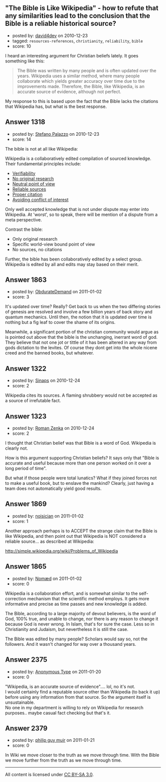 ## "The Bible is Like Wikipedia" - how to refute that any similarities lead to the conclusion that the Bible is a reliable historical source?

- posted by: [david4dev](https://stackexchange.com/users/-1/339-david4dev) on 2010-12-23
- tagged: `resources-references`, `christianity`, `reliability`, `bible`
- score: 10

I heard an interesting argument for Christian beliefs lately. It goes something like this:

> The Bible was written by many people
> and is often updated over the years.
> Wikipedia uses a similar method, where
> many people collaborate which yields
> greater accuracy over time due to the
> improvements made. Therefore, the
> Bible, like Wikipedia, is an accurate
> source of evidence, although not perfect.

My response to this is based upon the fact that the Bible lacks the citations that Wikipedia has, but what is the best response.


## Answer 1318

- posted by: [Stefano Palazzo](https://stackexchange.com/users/-1/47-stefano-palazzo) on 2010-12-23
- score: 14

The bible is not at all like Wikipedia:

Wikipedia is a collaboratively edited compilation of sourced knowledge. Their fundamental principles include:

 - [Verifiability](http://en.wikipedia.org/wiki/Wikipedia:Verifiability)
 - [No original research](http://en.wikipedia.org/wiki/Wikipedia:NOR)
 - [Neutral point of view](http://en.wikipedia.org/wiki/Wikipedia:NPOV)
 - [Reliable sources](http://en.wikipedia.org/wiki/Wikipedia:Identifying_reliable_sources)
 - [Proper citation](http://en.wikipedia.org/wiki/Wikipedia:Citing_sources)
 - [Avoiding conflict of interest](http://en.wikipedia.org/wiki/Wikipedia:Conflict_of_interest)

Only well accepted knowledge that is not under dispute may enter into Wikipedia. At 'worst', so to speak, there will be mention of a dispute from a meta perspective.

Contrast the bible:

 - Only original research
 - Specific world-view bound point of view
 - No sources, no citations

Further, the bible has been collaboratively edited by a select group. Wikipedia is edited by all and edits may stay based on their merit.




## Answer 1863

- posted by: [ObdurateDemand](https://stackexchange.com/users/-1/524-obduratedemand) on 2011-01-02
- score: 3

It's updated over time?  Really?  Get back to us when the two differing stories of genesis are resolved and involve a few billion years of back story and quantum mechanics.  Until then, the notion that it is updated over time is nothing but a fig leaf to cover the shame of its origins.

Meanwhile, a significant portion of the christian community would argue as is pointed out above that the bible is the unchanging, inerrant word of god.  They believe that not one jot or tittle of it has been altered in any way from gods dictation to the levites.  Of course they dont get into the whole nicene creed and the banned books, but whatever.


## Answer 1322

- posted by: [Sinaps](https://stackexchange.com/users/-1/333-sinaps) on 2010-12-24
- score: 2

Wikipedia cites its sources.  A flaming shrubbery would not be accepted as a source of irrefutable fact. 


## Answer 1323

- posted by: [Roman Zenka](https://stackexchange.com/users/-1/420-roman-zenka) on 2010-12-24
- score: 2

I thought that Christian belief was that Bible is a word of God. Wikipedia is clearly not. 

How is this argument supporting Christian beliefs? It says only that "Bible is accurate and useful because more than one person worked on it over a long period of time".

But what if those people were total lunatics? What if they joined forces not to make a useful book, but to enslave the mankind? Clearly, just having a team does not automatically yield good results.


## Answer 1869

- posted by: [noisician](https://stackexchange.com/users/-1/90-noisician) on 2011-01-02
- score: 1

Another approach perhaps is to ACCEPT the strange claim that the Bible is like Wikipedia, and then point out that Wikipedia is NOT considered a reliable source... as described at Wikipedia:

http://simple.wikipedia.org/wiki/Problems_of_Wikipedia




## Answer 1865

- posted by: [Nomæd](https://stackexchange.com/users/-1/27-nom-d) on 2011-01-02
- score: 0

Wikipedia is a collaboration effort, and is somewhat similar to the self-correction mechanism that the scientific method employs. It gets more informative and precise as time passes and new knowledge is added.

The Bible, according to a large majority of devout believers, is the word of God, 100% true, and unable to change, nor there is any reason to change it because God is never wrong. In Islam, that's for sure the case. Less so in Christianity and Judaism, but nevertheless it is still the case.

The Bible was edited by many people? Scholars would say so, not the followers. And it wasn't changed for way over a thousand years.


## Answer 2375

- posted by: [Anonymous Type](https://stackexchange.com/users/-1/893-anonymous-type) on 2011-01-20
- score: 0

"Wikipedia, is an accurate source of evidence".... lol, no it's not.   
I would certainly find a reputable source other than Wikipedia (to back it up) before using any information from that source. So the argument itself is unsustainable.  
No one in my department is willing to rely on Wikipedia for research purposes.. maybe casual fact checking but that's it.


## Answer 2379

- posted by: [philip guy muir](https://stackexchange.com/users/-1/182-philip-guy-muir) on 2011-01-21
- score: 0

In Wiki we move closer to the truth as we move through time. With the Bible we move further from the truth as we move through time. 



---

All content is licensed under [CC BY-SA 3.0](https://creativecommons.org/licenses/by-sa/3.0/).
